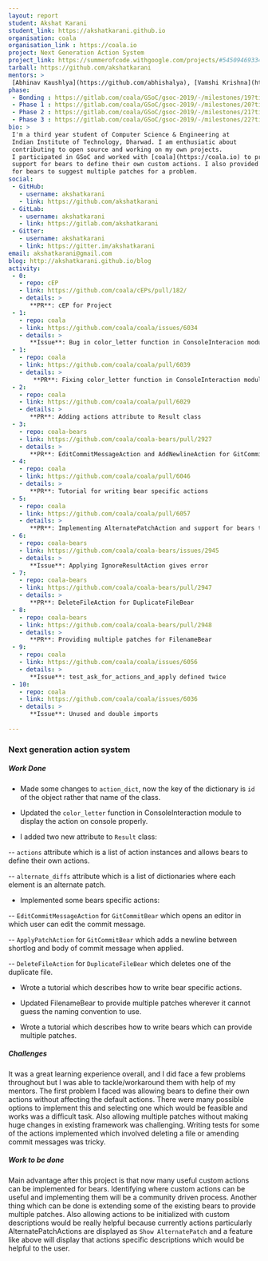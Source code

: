```yaml
---
layout: report
student: Akshat Karani
student_link: https://akshatkarani.github.io
organisation: coala
organisation_link : https://coala.io
project: Next Generation Action System
project_link: https://summerofcode.withgoogle.com/projects/#5450946933424128
tarball: https://github.com/akshatkarani
mentors: >
 [Abhinav Kaushlya](https://github.com/abhishalya), [Vamshi Krishna](https://github.com/Vamshi99) & [Kriti Rohilla](https://github.com/kriti21)
phase:
 - Bonding : https://gitlab.com/coala/GSoC/gsoc-2019/-/milestones/19?title=BONDING_Next_Gen_Action_System
 - Phase 1 : https://gitlab.com/coala/GSoC/gsoc-2019/-/milestones/20?title=PHASE_1_Next_Gen_Action_System
 - Phase 2 : https://gitlab.com/coala/GSoC/gsoc-2019/-/milestones/21?title=PHASE_2_Next_Gen_Action_System
 - Phase 3 : https://gitlab.com/coala/GSoC/gsoc-2019/-/milestones/22?title=PHASE_3_Next_Gen_Action_System
bio: >
 I'm a third year student of Computer Science & Engineering at
 Indian Institute of Technology, Dharwad. I am enthusiatic about
 contributing to open source and working on my own projects.
 I participated in GSoC and worked with [coala](https://coala.io) to provide
 support for bears to define their own custom actions. I also provided support
 for bears to suggest multiple patches for a problem.
social:
 - GitHub:
   - username: akshatkarani
   - link: https://github.com/akshatkarani
 - GitLab:
   - username: akshatkarani
   - link: https://gitlab.com/akshatkarani
 - Gitter:
   - username: akshatkarani
   - link: https://gitter.im/akshatkarani
email: akshatkarani@gmail.com
blog: http://akshatkarani.github.io/blog
activity:
 - 0:
   - repo: cEP
   - link: https://github.com/coala/cEPs/pull/182/
   - details: > 
      **PR**: cEP for Project
 - 1:
   - repo: coala
   - link: https://github.com/coala/coala/issues/6034
   - details: >
      **Issue**: Bug in color_letter function in ConsoleInteracion module
 - 1:
   - repo: coala
   - link: https://github.com/coala/coala/pull/6039
   - details: > 
       **PR**: Fixing color_letter function in ConsoleInteraction module
 - 2:
   - repo: coala
   - link: https://github.com/coala/coala/pull/6029
   - details: > 
      **PR**: Adding actions attribute to Result class
 - 3:
   - repo: coala-bears
   - link: https://github.com/coala/coala-bears/pull/2927
   - details: >
      **PR**: EditCommitMessageAction and AddNewlineAction for GitCommitBear
 - 4:
   - repo: coala
   - link: https://github.com/coala/coala/pull/6046
   - details: >
      **PR**: Tutorial for writing bear specific actions
 - 5:
   - repo: coala
   - link: https://github.com/coala/coala/pull/6057
   - details: >
      **PR**: Implementing AlternatePatchAction and support for bears to provide multiple patches
 - 6:
   - repo: coala-bears
   - link: https://github.com/coala/coala-bears/issues/2945
   - details: >
      **Issue**: Applying IgnoreResultAction gives error
 - 7:
   - repo: coala-bears
   - link: https://github.com/coala/coala-bears/pull/2947
   - details: >
      **PR**: DeleteFileAction for DuplicateFileBear
 - 8:
   - repo: coala-bears
   - link: https://github.com/coala/coala-bears/pull/2948
   - details: >
      **PR**: Providing multiple patches for FilenameBear
 - 9:
   - repo: coala
   - link: https://github.com/coala/coala/issues/6056
   - details: >
      **Issue**: test_ask_for_actions_and_apply defined twice
 - 10:
   - repo: coala
   - link: https://github.com/coala/coala/issues/6036
   - details: >
      **Issue**: Unused and double imports
 
---
```


### Next generation action system


##### Work Done

- Made some changes to `action_dict`, now the key of the dictionary
is `id` of the object rather that name of the class.

- Updated the `color_letter` function in ConsoleInteraction module to display
the action on console properly.

- I added two new attribute to `Result` class:

-- `actions` attribute which is a list of action instances and
allows bears to define their own actions.

-- `alternate_diffs` attribute which is a list of dictionaries
where each element is an alternate patch.

- Implemented some bears specific actions:

-- `EditCommitMessageAction` for `GitCommitBear` which opens an editor
in which user can edit the commit message.

-- `ApplyPatchAction` for `GitCommitBear` which adds a newline between
shortlog and body of commit message when applied.

-- `DeleteFileAction` for `DuplicateFileBear` which deletes one of the duplicate file.

- Wrote a tutorial which describes how to write bear specific actions.

- Updated FilenameBear to provide multiple patches wherever it cannot guess the naming convention to use.

- Wrote a tutorial which describes how to write bears which can provide multiple patches.

##### Challenges

It was a great learning experience overall, and I did face a few problems throughout but I was able to tackle/workaround them with help of my mentors. The first problem I faced was allowing bears to define their own actions without affecting the default actions. There were many possible options to implement this and selecting one which would be feasible and works was a difficult task. Also allowing multiple patches without making huge changes in existing framework was challenging. Writing tests for some of the actions implemented which involved deleting a file or amending commit messages was tricky.


##### Work to be done

Main advantage after this project is that now many useful custom actions can be implemented for bears. Identifying where custom actions can be useful and implementing them will be a community driven process.
Another thing which can be done is extending some of the existing bears to provide multiple patches.
Also allowing actions to be initialized with custom descriptions would be really helpful because currently actions particularly AlternatePatchActions are displayed as `Show AlternatePatch` and a feature like above will display that actions specific descriptions which would be helpful to the user.
